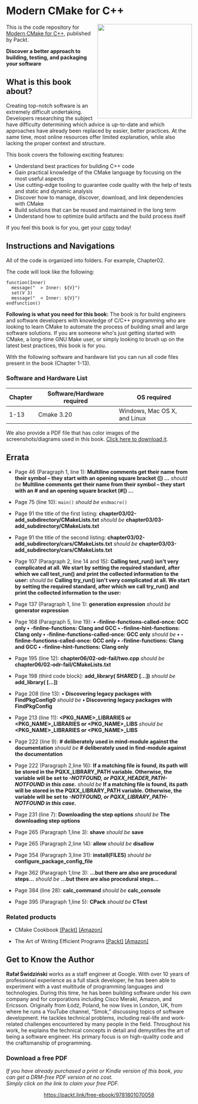 


# Modern CMake for C++

<a href="https://www.packtpub.com/product/modern-cmake-for-c/9781801070058"><img src="https://static.packt-cdn.com/products/9781801070058/cover/smaller" height="256px" align="right"></a>

This is the code repository for [Modern CMake for C++](https://www.packtpub.com/product/modern-cmake-for-c/9781801070058), published by Packt.

**Discover a better approach to building, testing, and packaging your software**

## What is this book about?
Creating top-notch software is an extremely difficult undertaking. Developers researching the subject have difficulty determining which advice is up-to-date and which approaches have already been replaced by easier, better practices. At the same time, most online resources offer limited explanation, while also lacking the proper context and structure.

This book covers the following exciting features:
* Understand best practices for building C++ code
* Gain practical knowledge of the CMake language by focusing on the most useful aspects
* Use cutting-edge tooling to guarantee code quality with the help of tests and static and dynamic analysis
* Discover how to manage, discover, download, and link dependencies with CMake
* Build solutions that can be reused and maintained in the long term
* Understand how to optimize build artifacts and the build process itself

If you feel this book is for you, get your [copy](https://www.amazon.com/Modern-CMake-Discover-approach-packaging/dp/1801070059) today!


## Instructions and Navigations
All of the code is organized into folders. For example, Chapter02.

The code will look like the following:
```
function(Inner)
  message("  > Inner: ${V}")
  set(V 3)
  message("  < Inner: ${V}")
endfunction()

```

**Following is what you need for this book:**
The book is for build engineers and software developers with knowledge of C/C++ programming who are looking to learn CMake to automate the process of building small and large software solutions. If you are someone who's just getting started with CMake, a long-time GNU Make user, or simply looking to brush up on the latest best practices, this book is for you.

With the following software and hardware list you can run all code files present in the book (Chapter 1-13).

### Software and Hardware List
| Chapter | Software/Hardware required | OS required |
| -------- | ------------------------------------ | ----------------------------------- |
| 1-13 | Cmake 3.20 | Windows, Mac OS X, and Linux |


We also provide a PDF file that has color images of the screenshots/diagrams used in this book. [Click here to download it](https://static.packt-cdn.com/downloads/9781801070058_ColorImages.pdf).

## Errata
* Page 46 (Paragraph 1, line 1): **Multiline comments get their name from their symbol – they start with an opening square bracket ([) ...** _should be_ **Multiline comments get their name from their symbol – they start with an # and an opening square bracket (#[) ...**

* Page 75 (line 10): `main()` _should be_ `endmacro()`
* Page 91 the title of the first listing: **chapter03/02-add_subdirectory/CMakeLists.txt** _should be_ **chapter03/03-add_subdirectory/CMakeLists.txt**
* Page 91 the title of the second listing: **chapter03/02-add_subdirectory/cars/CMakeLists.txt** _should be_ **chapter03/03-add_subdirectory/cars/CMakeLists.txt**
* Page 107 (Paragraph 2, line 14 and 15): **Calling test_run() isn't very complicated at all. We start by setting the required standard, after which we call test_run() and print the collected information to the user:** _should be_ **Calling try_run() isn't very complicated at all. We start by setting the required
standard, after which we call try_run() and print the collected information to the
user:**
* Page 137 (Paragraph 1, line 1): **generation expression** _should be_ **generator expression**

* Page 168 (Paragraph 5, line 19): **• -finline-functions-called-once: GCC only
• -finline-functions: Clang and GCC
• -finline-hint-functions: Clang only
• -finline-functions-called-once: GCC only** _should be_ **• -finline-functions-called-once: GCC only
• -finline-functions: Clang and GCC
• -finline-hint-functions: Clang only**

* Page 195 (line 12): **chapter06/02-odr-fail/two.cpp** _should be_ **chapter06/02-odr-fail/CMakeLists.txt**
  
* Page 198 (third code block): **add_library(<name> SHARED [<source>...])** _should be_ **add_library(<name> [<source>...])**

* Page 208 (line 13): **• Discovering legacy packages with FindPkgConfig0** _should be_ **• Discovering legacy packages with FindPkgConfig**

* Page 213 (line 11): **<PKG_NAME>_LIBRARIES or <PKG_NAME>_LIBRARIES or <PKG_NAME>_LIBS** _should be_ **<PKG_NAME>_LIBRARIES or <PKG_NAME>_LIBS**

* Page 222 (line 9): **# deliberately used in mind-module against the documentation** _should be_ **# deliberately used in find-module against the documentation**

* Page 222 (Paragraph 2,line 16): **If a matching file is found, its path will be stored in the PQXX_LIBRARY_PATH variable. Otherwise, the variable will be set to <VAR>-NOTFOUND, or PQXX_HEADER_PATH-NOTFOUND in this case.** _should be_ **If a matching file is found, its path will be stored in the PQXX_LIBRARY_PATH variable. Otherwise, the variable will be set to <VAR>-NOTFOUND, or PQXX_LIBRARY_PATH-NOTFOUND in this case.**

* Page 231 (line 7): **Downloading the step options** _should be_ **The downloading step options**

* Page 265 (Paragraph 1,line 3): **shave** _should be_ **save**

* Page 265 (Paragraph 2,line 14): **allow** _should be_ **disallow**

* Page 354 (Paragraph 3,line 31): **install(FILES)** _should be_ **configure_package_config_file**

* Page 362 (Paragraph 1,line 3): **...but there are also are procedural steps...** _should be_ **...but there are also procedural steps...**

* Page 384 (line 28): **calc_command** _should be_ **calc_console**

* Page 395 (Paragraph 1,line 5): **CPack** _should be_ **CTest**




### Related products
* CMake Cookbook [[Packt]](https://www.packtpub.com/product/cmake-cookbook/9781788470711) [[Amazon]](https://www.amazon.com/CMake-Cookbook-Building-packaging-software/dp/1788470710)

* The Art of Writing Efficient Programs [[Packt]](https://www.packtpub.com/product/the-art-of-writing-efficient-programs/9781800208117) [[Amazon]](https://www.amazon.com/Art-Writing-Efficient-Programs-optimizations/dp/1800208111)


## Get to Know the Author

**Rafał Świdziński** 
works as a staff engineer at Google. With over 10 years of professional experience as a full stack developer, he has been able to experiment with a vast multitude of programming languages and technologies. During this time, he has been building software under his own company and for corporations including Cisco Meraki, Amazon, and Ericsson.
Originally from Łódź, Poland, he now lives in London, UK, from where he runs a YouTube channel, “Smok,” discussing topics of software development. He tackles technical problems, including real-life and work-related challenges encountered by many people in the field. Throughout his work, he explains the technical concepts in detail and demystifies the art of being a software engineer. His primary focus is on high-quality code and the craftsmanship of programming.
### Download a free PDF

 <i>If you have already purchased a print or Kindle version of this book, you can get a DRM-free PDF version at no cost.<br>Simply click on the link to claim your free PDF.</i>
<p align="center"> <a href="https://packt.link/free-ebook/9781801070058">https://packt.link/free-ebook/9781801070058 </a> </p>
